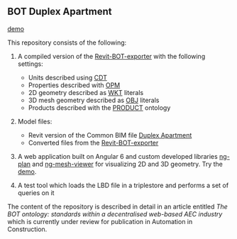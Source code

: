 ## BOT Duplex Apartment

[demo](https://madsholten.github.io/BOT-Duplex-house/)

This repository consists of the following:
 
1) A compiled version of the [Revit-BOT-exporter](https://github.com/MadsHolten/revit-bot-exporter) with the following settings:
    * Units described using [CDT](https://ci.mines-stetienne.fr/lindt/v2/custom_datatypes.html#)
    * Properties described with [OPM](https://w3id.org/opm)
    * 2D geometry described as [WKT](https://en.wikipedia.org/wiki/Well-known_text) literals
    * 3D mesh geometry described as [OBJ](https://en.wikipedia.org/wiki/Wavefront_.obj_file) literals
    * Products described with the [PRODUCT](https://github.com/w3c-lbd-cg/product) ontology

2) Model files:
    * Revit version of the Common BIM file [Duplex Apartment](https://www.nibs.org/page/bsa_commonbimfiles#project1)
    * Converted files from the [Revit-BOT-exporter](https://github.com/MadsHolten/revit-bot-exporter)

3) A web application built on Angular 6 and custom developed libraries [ng-plan](https://www.npmjs.com/package/ng-plan) and [ng-mesh-viewer](https://www.npmjs.com/package/ng-mesh-viewer) for visualizing 2D and 3D geometry. Try the [demo](https://madsholten.github.io/BOT-Duplex-house/).

4) A test tool which loads the LBD file in a triplestore and performs a set of queries on it

The content of the repository is described in detail in an article entitled *The BOT ontology: standards within a decentralised web-based AEC industry* which is currently under review for publication in Automation in Construction.